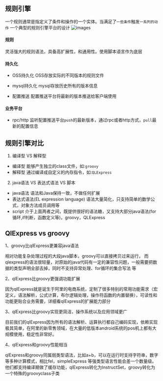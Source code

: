 ## 规则引擎
一个规则通常是指定义了条件和操作的一个实体。当满足了`一些条件`触发`一系列的动作`
一个典型的规则引擎平台的设计
![images](https://img.alicdn.com/imgextra/i1/O1CN01gChcYB1LsdMrSssYU_!!6000000001355-2-tps-1312-1020.png)

#### 规则
灵活强大的规则语法，具备高扩展性，和通用性。使用脚本语言作为底层

#### 持久化
- OSS持久化
OSS存放实际的不同版本的规则文件

- mysql持久化
mysql存放历史所有的版本信息

- 配置推送
配置推送平台将最新的版本推送给客户端使用

#### 业务平台
- rpc/http
监听配置推送平台`push`的最新版本，通过rpc或者http方式，`pull`最新的配置信息

## 规则引擎对比
1. 编译型 VS 解释型
- 编译型
能够产生独立的class文件，如:`groovy`
- 解释型
通过编译成自定义的内存指令，如:`QLExpress`
2. java语法 VS 表达式语法 VS 脚本
- java语法
语法和Java保持一致，不做任何扩展
- 表达式语法(EL expression language)
语法大量简化，只支持简单的数学公式，对象方法成员调用等
- script
介于上面两者之间，既提供很好的语法糖，又支持大部分java语法(for循环,if判断，函数定义等)，groovy，QLExpress

## QlExpress vs groovy

1、groovy比qlExpress更兼容java语法

相对功能复杂处理过程的大段java脚本，groovy可以直接拷贝过来运行，
而qlexpress的语法很轻量，对原始的java代码有一定的兼容性问题，一般需要把数据的类型声明全部去掉，同时不支持异常处理、for循环的集合写法 等

2、qlExpress比groovy更强调功能扩展

因为qlExpress就是诞生于阿里的电商系统，定制了很多特别的常用功能需求（宏定义，语法解析，公式计算，布尔逻辑处理，操作符函数的内置替换），可读性和功能更贴合业务需要，详细看qlExpress的扩展能力部分

3、qlExpress比groovy实现更简洁，操作系统以及应用领域更广

目前我们的qlExpress因为所有的语法解析、运算执行都自己编码实现，依赖实现极其简单，在阿里的新零售领域，在大量的低版本android系统的pos机上都有大规模使用，稳定性非常好。


4、qlExpress和groovy性能相当

qlExpress和groovy同属弱类型语法，比如a+b，可以在运行时支持字符串，数字等多种计算模式，相比fel，simpleExpress 等强类型语言性能会差一个数量级。
他们都支持编译期做了缓存功能，qlExpress转化为InstructSet，groovy转化为一个特殊的groovyclass子类